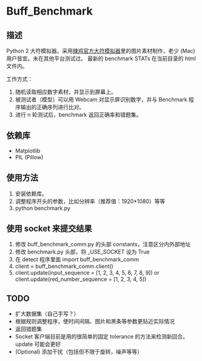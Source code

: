 # Buff_Benchmark

## 描述
Python 2 大符模拟器。采用[辣鸡官方大符模拟器](http://bbs.robomasters.com/thread-4523-1-1.html)里的图片素材制作，老少 (Mac) 用户皆宜。未在其他平台测试过。
最新的 benchmark STATs 在当前目录的 html 文件内。

工作方式：
1. 随机读取相应数字素材，并显示到屏幕上。
2. 被测试者（模型）可以用 Webcam 对显示屏识别数字，并与 Benchmark 程序输出的正确序列进行比对。
3. 进行 n 轮测试后，benchmark 返回正确率和错题集。

## 依赖库
- Matplotlib
- PIL (Pillow)

## 使用方法
1. 安装依赖库。
2. 调整程序开头的参数，比如分辨率（推荐值：1920*1080）等等
3. python benchmark.py

## 使用 socket 来提交结果
1. 修改 buff_benchmark_comm.py 的头部 constants，注意区分内外部地址
2. 修改 benchmark.py 头部，将 \_USE\_SOCKET 设为 True
3. 在 detect 程序里面 import buff_benchmark_comm
4. client = buff_benchmark_comm.client()
5. client.update(input_sequence = [1, 2, 3, 4, 5, 6, 7, 8, 9]) or client.update(red_number_sequence = [1, 2, 3, 4, 5])

## TODO
- 扩大数据集（自己手写？）
- 根据规则调整程序，使时间间隔、图片和黑条等参数更贴近实际情况
- 返回错题集
- Socket 客户端目前是用的很简单的固定 tolerance 的方法来检测新回合。update 可能会更好
- (Optional) 添加干扰（包括但不限于旋转，噪声等等）
